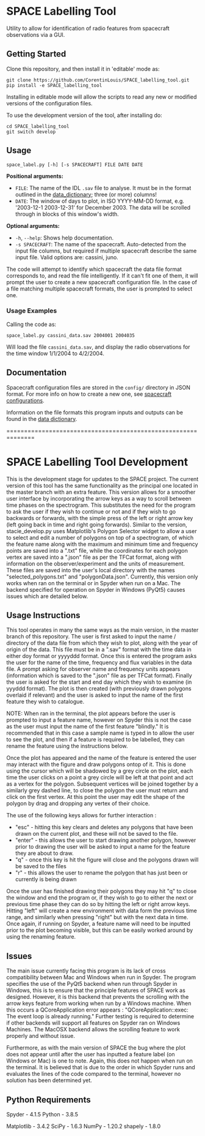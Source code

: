 # SPACE Labelling Tool

Utility to allow for identification of radio features from spacecraft observations via a GUI.


## Getting Started

Clone this repository, and then install it in 'editable' mode as:
```shell
git clone https://github.com/CorentinLouis/SPACE_labelling_tool.git
pip install -e SPACE_labelling_tool
```
Installing in editable mode will allow the scripts to read any new or modified versions of the configuration files.

To use the development version of the tool, after installing do:
```shell
cd SPACE_labelling_tool
git switch develop
```

## Usage

```shell
space_label.py [-h] [-s SPACECRAFT] FILE DATE DATE
```

**Positional arguments:**
* `FILE`: The name of the IDL `.sav` file to analyse. 
  It must be in the format outlined in the [data_dictionary](docs/data_dictionary.md); three (or more) columns!
* `DATE`: The window of days to plot, in ISO YYYY-MM-DD format, e.g. '2003-12-1 2003-12-31' for December 2003.
  The data will be scrolled through in blocks of this window's width.

**Optional arguments:**
* `-h`, `--help`: Shows help documentation.
* `-s SPACECRAFT`: The name of the spacecraft. Auto-detected from the input file columns, 
  but required if multiple spacecraft describe the same input file. Valid options are: cassini, juno.

The code will attempt to identify which spacecraft the data file format corresponds to, and read the file intelligently.
If it can't fit one of them, it will prompt the user to create a new spacecraft configuration file.
In the case of a file matching multiple spacecraft formats, the user is prompted to select one.


### Usage Examples

Calling the code as:
```shell
space_label.py cassini_data.sav 2004001 2004035
```
Will load the file `cassini_data.sav`, and display the radio observations
for the time window 1/1/2004 to 4/2/2004.


## Documentation

Spacecraft configuration files are stored in the `config/` directory in JSON format. 
For more info on how to create a new one, see [spacecraft configurations](docs/spacecraft_configurations.md).

Information on the file formats this program inputs and outputs can be found in the [data dictionary](docs/data_dictionary.md).


==============================================================

# SPACE Labelling Tool Development 

This is the development stage for updates to the SPACE project. 
The current version of this tool has the same functionality as the principal one located in the master branch with an extra feature. 
This version allows for a smoother user interface by incorporating the arrow keys as a way to scroll between time phases on the spectrogram. 
This substitutes the need for the program to ask the user if they wish to continue or not and if they wish to go backwards or forwards, 
with the simple press of the left or right arrow key (left going back in time and right going forwards). 
Similar to the version, stacie_develop.py uses Matplotlib's Polygon Selector widget to allow a user to select and edit a number of polygons on top of a spectrogram, 
of which the feature name along with the maximum and minimum time and frequency points are saved into a ".txt" file, 
while the coordinates for each polygon vertex are saved into a ".json" file as per the TFCat format, 
along with information on the observer/experiment and the units of measurement. 
These files are saved into the user's local directory with the names "selected_polygons.txt" and "polygonData.json". 
Currently, this version only works when ran on the terminal or in Spyder when run on a Mac. 
The backend specified for operation on Spyder in Windows (PyQt5) causes issues which are detailed below.

## Usage Instructions

This tool operates in many the same ways as the main version, in the master branch of this repository. 
The user is first asked to input the name / directory of the data file from which they wish to plot, 
along with the year of origin of the data. 
This file must be in a ".sav" format with the time data in either doy format or yyyyddd format. 
Once this is entered the program asks the user for the name of the time, frequency and flux variables in the data file. 
A prompt asking for observer name and frequency units appears (information which is saved to the ".json" file as per TFCat format). 
Finally the user is asked for the start and end day which they wish to examine (in yyyddd format). 
The plot is then created (with previously drawn polygons overlaid if relevant) and the user is asked to input the name of the first feature they wish to catalogue. 

NOTE: When ran in the terminal, the plot appears before the user is prompted to input a feature name, 
however on Spyder this is not the case as the user must input the name of the first feature "blindly." 
It is recommended that in this case a sample name is typed in to allow the user to see the plot, 
and then if a feature is required to be labelled, they can rename the feature using the instructions below. 

Once the plot has appeared and the name of the feature is entered the user may interact with the figure and draw polygons ontop of it. 
This is done using the cursor which will be shadowed by a grey circle on the plot, 
each time the user clicks on a point a grey circle will be left at that point and act as a vertex for the polygon. 
Subsequent vertices will be joined together by a similarly grey dashed line, 
to close the polygon the user must return and click on the first vertex. 
At this point the user may edit the shape of the polygon by drag and dropping any vertex of their choice.

The use of the following keys allows for further interaction :
* "esc" - hitting this key clears and deletes any polygons that have been drawn on the current plot, and these will not be saved to the file.
* "enter" - this allows the user to start drawing another polygon, however prior to drawing the user will be asked to input a name for the feature they are about to draw.
* "q" - once this key is hit the figure will close and the polygons drawn will be saved to the files
* "r" - this allows the user to rename the polygon that has just been or currently is being drawn

Once the user has finished drawing their polygons they may hit "q" to close the window and end the program or, 
if they wish to go to either the next or previous time phase they can do so by hitting the left or right arrow keys. 
Hitting "left" will create a new environment with data form the previous time range, 
and similarly when pressing "right" but with the next data in time. Once again, if running on Spyder, 
a feature name will need to be inputted prior to the plot becoming visible, 
but this can be easily worked around by using the renaming feature. 

## Issues

The main issue currently facing this program is its lack of cross compatibility between Mac and Windows when run in Spyder. 
The program specifies the use of the PyQt5 backend when run through Spyder in Windows, this is to ensure that the principle features of SPACE work as designed. 
However, it is this backend that prevents the scrolling with the arrow keys feature from working when run by a Windows machine. 
When this occurs a QCoreApplication error appears : "QCoreApplication::exec: The event loop is already running." 
Further testing is required to determine if other backends will support all features on Spyder ran on Windows Machines. 
The MacOSX backend allows the scrolling feature to work properly and without issue. 

Furthermore, as with the main version of SPACE the bug where the plot does not appear until after the user has inputted a feature label (on Windows or Mac) is one to note. 
Again, this does not happen when run on the terminal. 
It is believed that is due to the order in which Spyder runs and evaluates the lines of the code compared to the terminal, 
however no solution has been determined yet. 

## Python Requirements
Spyder - 4.1.5 
Python - 3.8.5

Matplotlib - 3.4.2
SciPy - 1.6.3
NumPy - 1.20.2
shapely - 1.8.0
